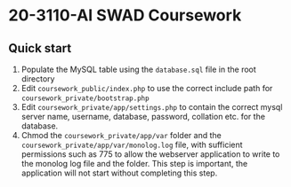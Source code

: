 # 20-3110-AI SWAD Coursework
## Quick start
1. Populate the MySQL table using the `database.sql` file in the root directory
2. Edit `coursework_public/index.php` to use the correct include path for `coursework_private/bootstrap.php`
3. Edit `coursework_private/app/settings.php` to contain the correct mysql server name, username, database, password, collation etc. for the database.
4. Chmod the `coursework_private/app/var` folder and the `coursework_private/app/var/monolog.log` file, with sufficient permissions such as 775 to allow the webserver application to write to the monolog log file and the folder. This step is important, the application will not start without completing this step.
